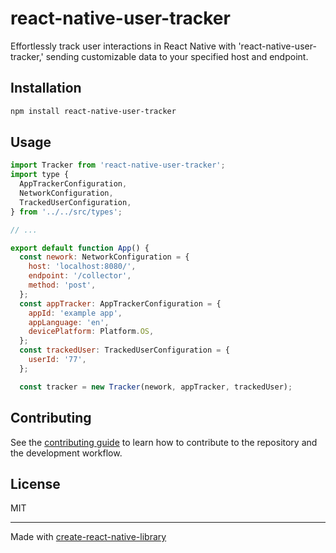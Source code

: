# react-native-user-tracker

Effortlessly track user interactions in React Native with 'react-native-user-tracker,' sending customizable data to your specified host and endpoint.

## Installation

```sh
npm install react-native-user-tracker
```

## Usage

```js
import Tracker from 'react-native-user-tracker';
import type {
  AppTrackerConfiguration,
  NetworkConfiguration,
  TrackedUserConfiguration,
} from '../../src/types';

// ...

export default function App() {
  const nework: NetworkConfiguration = {
    host: 'localhost:8080/',
    endpoint: '/collector',
    method: 'post',
  };
  const appTracker: AppTrackerConfiguration = {
    appId: 'example app',
    appLanguage: 'en',
    devicePlatform: Platform.OS,
  };
  const trackedUser: TrackedUserConfiguration = {
    userId: '77',
  };

  const tracker = new Tracker(nework, appTracker, trackedUser);
```

## Contributing

See the [contributing guide](CONTRIBUTING.md) to learn how to contribute to the repository and the development workflow.

## License

MIT

---

Made with [create-react-native-library](https://github.com/callstack/react-native-builder-bob)
